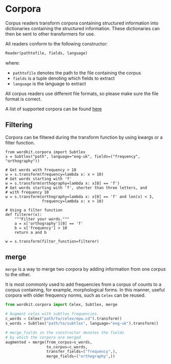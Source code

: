# Corpora

Corpus readers transform corpora containing structured information into dictionaries containing the structured information.
These dictionaries can then be sent to other transformers for use.

All readers conform to the following constructor:

```python
Reader(pathtofile, fields, language)
```

where:
* `pathtofile` denotes the path to the file containing the corpus
* `fields` is a tuple denoting which fields to extract
* `language` is the language to extract

All corpus readers use different file formats, so please make sure the file format is correct.

A list of supported corpora can be found [here](../../)

## Filtering

Corpora can be filtered during the transform function by using kwargs or a
filter function.

```
from wordkit.corpora import Subtlex
s = Subtlex("path", language="eng-uk", fields=("frequency", "orthography"))

# Get words with frequency > 10
w = s.transform(frequency=lambda x: x > 10)
# Get words starting with 'f'
w = s.transform(orthography=lambda x: x[0] == 'f')
# Get words starting with 'f', shorter than three letters, and
# with frequency 10
w = s.transform(orthography=lambda x: x[0] == 'f' and len(x) < 3,
                frequency=lambda x: x > 10)

# Using a filter function
def filterer(x):
    """Filter your words."""
    a = x['orthography'][0] == 'f'
    b = x['frequency'] > 10
    return a and b

w = s.transform(filter_function=filterer)

```

## merge

`merge` is a way to merge two corpora by adding information from one corpus to the other.

It is most commonly used to add frequencies from a corpus of counts to a corpus containing, for example, morphological forms. In this manner, useful corpora with older frequency norms, such as `Celex` can be reused.

```python
from wordkit.corpora import Celex, Subtlex, merge

# Augment celex with subtlex frequencies.
c_words = Celex("path/to/celex/epw.cd").transform()
s_words = Subtlex("path/to/subtlex", language="eng-uk").transform()

# merge_fields in the constructor denotes the fields
# by which the corpora are merged
augmented = merge(from_corpus=s_words,
                  to_corpus=c_words,
                  transfer_fields=("frequency",),
                  merge_fields=("orthography",))

```
